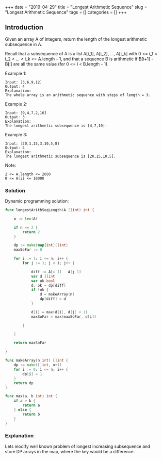 +++
date = "2019-04-29"
title = "Longest Arithmetic Sequence"
slug = "Longest Arithmetic Sequence"
tags = []
categories = []
+++

## Introduction

Given an array A of integers, return the length of the longest arithmetic subsequence in A.

Recall that a subsequence of A is a list A[i_1], A[i_2], ..., A[i_k] with 0 <= i_1 < i_2 < ... < i_k <= A.length - 1, and that a sequence B is arithmetic if B[i+1] - B[i] are all the same value (for 0 <= i < B.length - 1).



Example 1:
```
Input: [3,6,9,12]
Output: 4
Explanation:
The whole array is an arithmetic sequence with steps of length = 3.
```
Example 2:
```
Input: [9,4,7,2,10]
Output: 3
Explanation:
The longest arithmetic subsequence is [4,7,10].
```
Example 3:
```
Input: [20,1,15,3,10,5,8]
Output: 4
Explanation:
The longest arithmetic subsequence is [20,15,10,5].
```

Note:
```
2 <= A.length <= 2000
0 <= A[i] <= 10000
```

### Solution

Dynamic programming solution:
``` go
func longestArithSeqLength(A []int) int {

    n := len(A)

    if n <= 2 {
        return 2
    }

    dp := make(map[int][]int)
    maxSoFar := 0

    for i := 1; i <= n; i++ {
        for j := 1; j < i; j++ {

            diff := A[i-1] - A[j-1]
            var d []int
            var ok bool
            d, ok = dp[diff]
            if !ok {
                d = makeArray(n)
                dp[diff] = d
            }

            d[i] = max(d[i], d[j] + 1)
            maxSoFar = max(maxSoFar, d[i])

        }

    }

    return maxSoFar   

}

func makeArray(n int) []int {
    dp := make([]int, n+1)
    for i := 0; i <= n; i++ {
        dp[i] = 1
    }
    return dp
}

func max(a, b int) int {
    if a > b {
        return a
    } else {
        return b
    }
}
```

### Explanation

Lets modify well known problem of longest increasing subsequence and store DP arrays in the map, where the key would be a difference.
